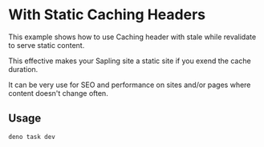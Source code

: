# With Static Caching Headers

This example shows how to use Caching header with stale while revalidate to serve static content.

This effective makes your Sapling site a static site if you exend the cache duration.

It can be very use for SEO and performance on sites and/or pages where content doesn't change often.

## Usage

```
deno task dev
```


